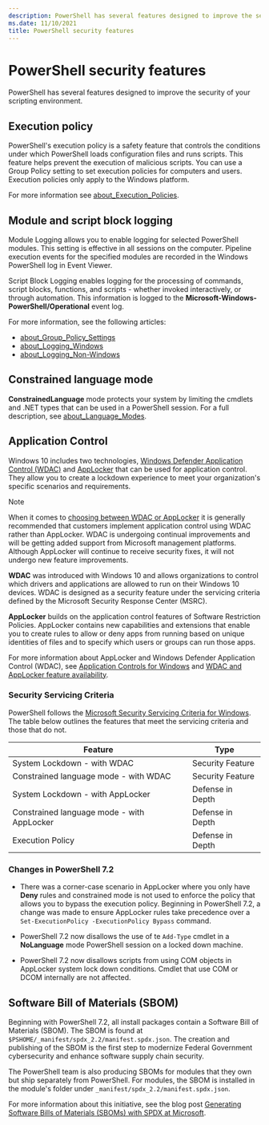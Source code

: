```yaml
---
description: PowerShell has several features designed to improve the security of your scripting environment.
ms.date: 11/10/2021
title: PowerShell security features
---
```

# PowerShell security features

PowerShell has several features designed to improve the security of your scripting environment.

## Execution policy

PowerShell's execution policy is a safety feature that controls the conditions under which
PowerShell loads configuration files and runs scripts. This feature helps prevent the execution of
malicious scripts. You can use a Group Policy setting to set execution policies for computers and
users. Execution policies only apply to the Windows platform.

For more information see [about_Execution_Policies][exe-policy].

## Module and script block logging

Module Logging allows you to enable logging for selected PowerShell modules. This setting is
effective in all sessions on the computer. Pipeline execution events for the specified modules
are recorded in the Windows PowerShell log in Event Viewer.

Script Block Logging enables logging for the processing of commands, script blocks,
functions, and scripts - whether invoked interactively, or through automation. This information is
logged to the **Microsoft-Windows-PowerShell/Operational** event log.

For more information, see the following articles:

- [about_Group_Policy_Settings][logging]
- [about_Logging_Windows][log-win]
- [about_Logging_Non-Windows][log-unix]

## Constrained language mode

**ConstrainedLanguage** mode protects your system by limiting the cmdlets and .NET types that can be
used in a PowerShell session. For a full description, see [about_Language_Modes][lang-modes].

## Application Control

Windows 10 includes two technologies, [Windows Defender Application Control (WDAC)][WDAC] and
[AppLocker][applocker] that can be used for application control. They allow you to create a lockdown
experience to meet your organization's specific scenarios and requirements.

> [!NOTE]
> When it comes to [choosing between WDAC or AppLocker][choosing] it is generally recommended that
> customers implement application control using WDAC rather than AppLocker. WDAC is undergoing
> continual improvements and will be getting added support from Microsoft management platforms.
> Although AppLocker will continue to receive security fixes, it will not undergo new feature
> improvements.

**WDAC** was introduced with Windows 10 and allows organizations to control which drivers and
applications are allowed to run on their Windows 10 devices. WDAC is designed as a security feature
under the servicing criteria defined by the Microsoft Security Response Center (MSRC).

**AppLocker** builds on the application control features of Software Restriction Policies.
AppLocker contains new capabilities and extensions that enable you to create rules to allow or deny
apps from running based on unique identities of files and to specify which users or groups can run
those apps.

For more information about AppLocker and Windows Defender Application Control (WDAC), see
[Application Controls for Windows][WDAC] and
[WDAC and AppLocker feature availability][availability].

### Security Servicing Criteria

PowerShell follows the [Microsoft Security Servicing Criteria for Windows][mssec].
The table below outlines the features that meet the servicing criteria and those that do not.

|                  Feature                   |       Type       |
| ------------------------------------------ | ---------------- |
| System Lockdown - with WDAC                | Security Feature |
| Constrained language mode - with WDAC      | Security Feature |
| System Lockdown - with AppLocker           | Defense in Depth |
| Constrained language mode - with AppLocker | Defense in Depth |
| Execution Policy                           | Defense in Depth |

### Changes in PowerShell 7.2

- There was a corner-case scenario in AppLocker where you only have **Deny** rules and constrained
  mode is not used to enforce the policy that allows you to bypass the execution policy. Beginning
  in PowerShell 7.2, a change was made to ensure AppLocker rules take precedence over a
  `Set-ExecutionPolicy -ExecutionPolicy Bypass` command.

- PowerShell 7.2 now disallows the use of te `Add-Type` cmdlet in a **NoLanguage** mode PowerShell
  session on a locked down machine.

- PowerShell 7.2 now disallows scripts from using COM objects in AppLocker system lock down
  conditions. Cmdlet that use COM or DCOM internally are not affected.

## Software Bill of Materials (SBOM)

Beginning with PowerShell 7.2, all install packages contain a Software Bill of Materials (SBOM). The
SBOM is found at `$PSHOME/_manifest/spdx_2.2/manifest.spdx.json`. The creation and publishing of the
SBOM is the first step to modernize Federal Government cybersecurity and enhance software supply
chain security.

The PowerShell team is also producing SBOMs for modules that they own but ship separately from
PowerShell. For modules, the SBOM is installed in the module's folder under
`_manifest/spdx_2.2/manifest.spdx.json`.

For more information about this initiative, see the blog post
[Generating Software Bills of Materials (SBOMs) with SPDX at Microsoft][sbomblog].

<!-- link references -->
[applocker]: /windows/security/threat-protection/windows-defender-application-control/applocker/what-is-applocker
[availability]: /windows/security/threat-protection/windows-defender-application-control/feature-availability
[choosing]: /windows/security/threat-protection/windows-defender-application-control/wdac-and-applocker-overview#choose-when-to-use-wdac-or-applocker
[exe-policy]: /powershell/module/microsoft.powershell.core/about/about_execution_policies
[lang-modes]: /powershell/module/microsoft.powershell.core/about/about_language_modes
[log-unix]: /powershell/module/microsoft.powershell.core/about/about_logging_non-windows
[log-win]: /powershell/module/microsoft.powershell.core/about/about_logging_windows
[logging]: /powershell/module/microsoft.powershell.core/about/about_group_policy_settings#turn-on-module-logging
[mssec]: https://www.microsoft.com/msrc/windows-security-servicing-criteria
[WDAC]: /windows/security/threat-protection/windows-defender-application-control/windows-defender-application-control
[sbomblog]: https://devblogs.microsoft.com/engineering-at-microsoft/generating-software-bills-of-materials-sboms-with-spdx-at-microsoft/
